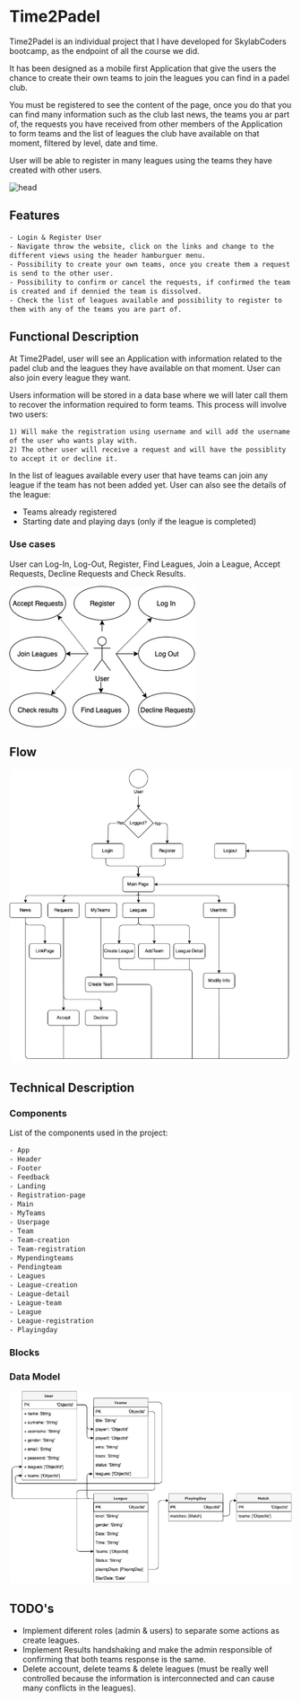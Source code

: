 # Time2Padel

Time2Padel is an individual project that I have developed for SkylabCoders bootcamp, as the endpoint of all the course we did. 

It has been designed as a mobile first Application that give the users the chance to create their own teams to join the leagues you can find in a padel club. 

You must be registered to see the content of the page, once you do that you can find many information such as the club last news, the teams you ar part of, the requests you have received from other members of the Application to form teams and the list of leagues the club have available on that moment, filtered by level, date and time. 

User will be able to register in many leagues using the teams they have created with other users. 

![head](https://media.giphy.com/media/3o6ZtmDAQdrDfaTWEw/giphy.gif)

## Features

    - Login & Register User
    - Navigate throw the website, click on the links and change to the different views using the header hamburguer menu.
    - Possibility to create your own teams, once you create them a request is send to the other user.
    - Possibility to confirm or cancel the requests, if confirmed the team is created and if dennied the team is dissolved.
    - Check the list of leagues available and possibility to register to them with any of the teams you are part of. 

## Functional Description

At Time2Padel, user will see an Application with information related to the padel club and the leagues they have available on that moment. User can also join every league they want.
 
Users information will be stored in a data base where we will later call them to recover the information required to form teams. This process will involve two users:

    1) Will make the registration using username and will add the username of the user who wants play with.
    2) The other user will receive a request and will have the possiblity to accept it or decline it. 

In the list of leagues available every user that have teams can join any league if the team has not been added yet. User can also see the details of the league:

- Teams already registered
- Starting date and playing days (only if the league is completed)


### Use cases

User can Log-In, Log-Out, Register, Find Leagues, Join a League, Accept Requests, Decline Requests and Check Results. 

![Use Cases](usecasesfinal.png)

## Flow

![Flow](finalflow.png)

## Technical Description

### Components

List of the components used in the project:

    - App
    - Header
    - Footer
    - Feedback
    - Landing
    - Registration-page
    - Main
    - MyTeams
    - Userpage
    - Team
    - Team-creation
    - Team-registration
    - Mypendingteams
    - Pendingteam
    - Leagues
    - League-creation
    - League-detail
    - League-team
    - League
    - League-registration
    - Playingday
    
### Blocks
### Data Model 

![Data Model](datamodel.png)


## TODO's


- Implement diferent roles (admin & users) to separate some actions as create leagues.
- Implement Results handshaking and make the admin responsible of confirming that both    teams response is the same. 
- Delete account, delete teams & delete leagues (must be really well controlled because the information is interconnected and can cause many conflicts in the leagues).
